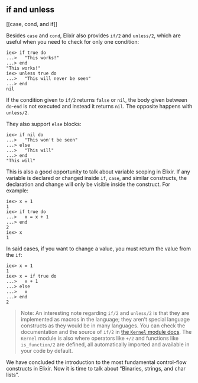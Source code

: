 ## if and unless
[[case, cond, and if]]

Besides `case` and `cond`, Elixir also provides `if/2` and `unless/2`, which are useful when you need to check for only one condition:

```
iex> if true do
...>   "This works!"
...> end
"This works!"
iex> unless true do
...>   "This will never be seen"
...> end
nil
```

If the condition given to `if/2` returns `false` or `nil`, the body given between `do`-`end` is not executed and instead it returns `nil`. The opposite happens with `unless/2`.

They also support `else` blocks:

```
iex> if nil do
...>   "This won't be seen"
...> else
...>   "This will"
...> end
"This will"
```

This is also a good opportunity to talk about variable scoping in Elixir. If any variable is declared or changed inside `if`, `case`, and similar constructs, the declaration and change will only be visible inside the construct. For example:

```
iex> x = 1
1
iex> if true do
...>   x = x + 1
...> end
2
iex> x
1
```

In said cases, if you want to change a value, you must return the value from the `if`:

```
iex> x = 1
1
iex> x = if true do
...>   x + 1
...> else
...>   x
...> end
2
```

> Note: An interesting note regarding `if/2` and `unless/2` is that they are implemented as macros in the language; they aren’t special language constructs as they would be in many languages. You can check the documentation and the source of `if/2` in [the `Kernel` module docs](https://hexdocs.pm/elixir/Kernel.html). The `Kernel` module is also where operators like `+/2` and functions like `is_function/2` are defined, all automatically imported and available in your code by default.

We have concluded the introduction to the most fundamental control-flow constructs in Elixir. Now it is time to talk about “Binaries, strings, and char lists”.